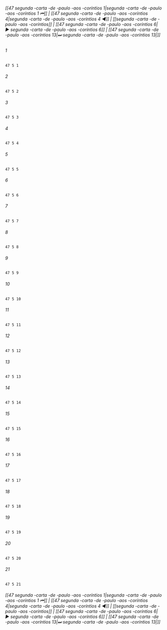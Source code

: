 
###### [[47 segunda -carta -de -paulo -aos -coríntios 1|segunda -carta -de -paulo -aos -coríntios 1 ⏮]] | [[47 segunda -carta -de -paulo -aos -coríntios 4|segunda -carta -de -paulo -aos -coríntios 4 ◀]] | [[segunda -carta -de -paulo -aos -coríntios]] | [[47 segunda -carta -de -paulo -aos -coríntios 6|▶ segunda -carta -de -paulo -aos -coríntios 6]] | [[47 segunda -carta -de -paulo -aos -coríntios 13|⏭ segunda -carta -de -paulo -aos -coríntios 13|]]

###### 1
``` verse
47 5 1 
```
###### 2
``` verse
47 5 2 
```
###### 3
``` verse
47 5 3 
```
###### 4
``` verse
47 5 4 
```
###### 5
``` verse
47 5 5 
```
###### 6
``` verse
47 5 6 
```
###### 7
``` verse
47 5 7 
```
###### 8
``` verse
47 5 8 
```
###### 9
``` verse
47 5 9 
```
###### 10
``` verse
47 5 10 
```
###### 11
``` verse
47 5 11 
```
###### 12
``` verse
47 5 12 
```
###### 13
``` verse
47 5 13 
```
###### 14
``` verse
47 5 14 
```
###### 15
``` verse
47 5 15 
```
###### 16
``` verse
47 5 16 
```
###### 17
``` verse
47 5 17 
```
###### 18
``` verse
47 5 18 
```
###### 19
``` verse
47 5 19 
```
###### 20
``` verse
47 5 20 
```
###### 21
``` verse
47 5 21 
```

###### [[47 segunda -carta -de -paulo -aos -coríntios 1|segunda -carta -de -paulo -aos -coríntios 1 ⏮]] | [[47 segunda -carta -de -paulo -aos -coríntios 4|segunda -carta -de -paulo -aos -coríntios 4 ◀]] | [[segunda -carta -de -paulo -aos -coríntios]] | [[47 segunda -carta -de -paulo -aos -coríntios 6|▶ segunda -carta -de -paulo -aos -coríntios 6]] | [[47 segunda -carta -de -paulo -aos -coríntios 13|⏭ segunda -carta -de -paulo -aos -coríntios 13|]]

